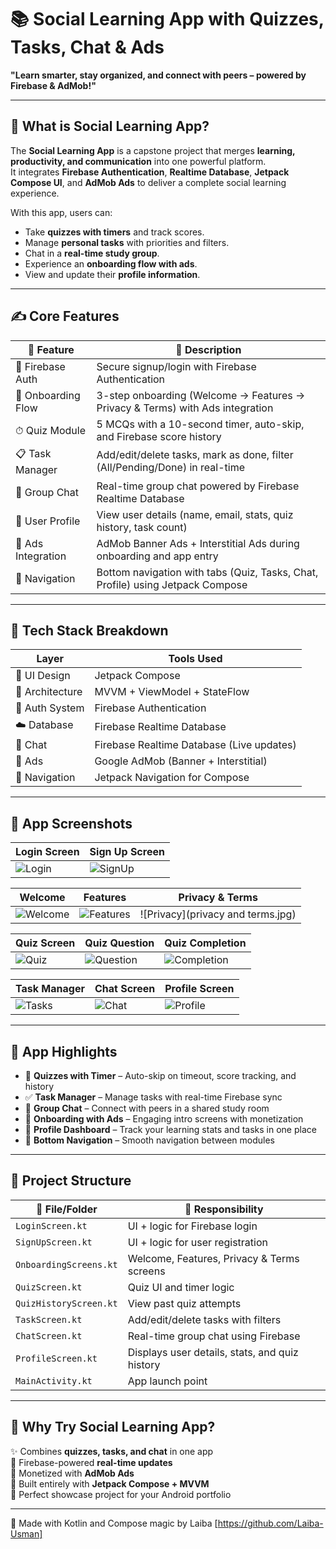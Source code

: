 # 📚 Social Learning App with Quizzes, Tasks, Chat & Ads  
**"Learn smarter, stay organized, and connect with peers – powered by Firebase & AdMob!"**

---

## 🚀 What is Social Learning App?

The **Social Learning App** is a capstone project that merges **learning, productivity, and communication** into one powerful platform.  
It integrates **Firebase Authentication**, **Realtime Database**, **Jetpack Compose UI**, and **AdMob Ads** to deliver a complete social learning experience.  

With this app, users can:  
- Take **quizzes with timers** and track scores.  
- Manage **personal tasks** with priorities and filters.  
- Chat in a **real-time study group**.  
- Experience an **onboarding flow with ads**.  
- View and update their **profile information**.  

---

## ✍️ Core Features

| 🌟 Feature             | 📝 Description                                                                 |
|------------------------|--------------------------------------------------------------------------------|
| 🔐 Firebase Auth       | Secure signup/login with Firebase Authentication                               |
| 👋 Onboarding Flow     | 3-step onboarding (Welcome → Features → Privacy & Terms) with Ads integration  |
| ⏱ Quiz Module          | 5 MCQs with a 10-second timer, auto-skip, and Firebase score history           |
| 📋 Task Manager        | Add/edit/delete tasks, mark as done, filter (All/Pending/Done) in real-time    |
| 💬 Group Chat          | Real-time group chat powered by Firebase Realtime Database                     |
| 👤 User Profile        | View user details (name, email, stats, quiz history, task count)               |
| 📢 Ads Integration     | AdMob Banner Ads + Interstitial Ads during onboarding and app entry            |
| 🚦 Navigation          | Bottom navigation with tabs (Quiz, Tasks, Chat, Profile) using Jetpack Compose |

---

## 🧱 Tech Stack Breakdown

| Layer              | Tools Used                                |
|--------------------|--------------------------------------------|
| 🎨 UI Design       | Jetpack Compose                            |
| 🧠 Architecture    | MVVM + ViewModel + StateFlow               |
| 🔐 Auth System     | Firebase Authentication                    |
| ☁️ Database        | Firebase Realtime Database                 |
| 💬 Chat            | Firebase Realtime Database (Live updates)  |
| 📢 Ads             | Google AdMob (Banner + Interstitial)       |
| 🔄 Navigation      | Jetpack Navigation for Compose             |

---

## 📸 App Screenshots

| Login Screen | Sign Up Screen |
|--------------|----------------|
| ![Login](LoginScreen.jpg) | ![SignUp](SignUpScreen.jpg) |

| Welcome | Features | Privacy & Terms |
|---------|----------|-----------------|
| ![Welcome](welcome.jpg) | ![Features](features.jpg) | ![Privacy](privacy and terms.jpg) |

| Quiz Screen | Quiz Question | Quiz Completion |
|-------------|---------------|-----------------|
| ![Quiz](QuizScreen.jpg) | ![Question](QuizQuestion.jpg) | ![Completion](QuizCompletion.jpg) |

| Task Manager | Chat Screen | Profile Screen |
|--------------|-------------|----------------|
| ![Tasks](TaskScreen.jpg) | ![Chat](ChatScreen.jpg) | ![Profile](ProfileScreen.jpg) |

---

## 📸 App Highlights

- 📝 **Quizzes with Timer** – Auto-skip on timeout, score tracking, and history  
- ✅ **Task Manager** – Manage tasks with real-time Firebase sync  
- 💬 **Group Chat** – Connect with peers in a shared study room  
- 👋 **Onboarding with Ads** – Engaging intro screens with monetization  
- 👤 **Profile Dashboard** – Track your learning stats and tasks in one place  
- 🚦 **Bottom Navigation** – Smooth navigation between modules  

---

## 📁 Project Structure

| 📂 File/Folder        | 🧩 Responsibility                             |
|-----------------------|-----------------------------------------------|
| `LoginScreen.kt`      | UI + logic for Firebase login                 |
| `SignUpScreen.kt`     | UI + logic for user registration              |
| `OnboardingScreens.kt`| Welcome, Features, Privacy & Terms screens    |
| `QuizScreen.kt`       | Quiz UI and timer logic                       |
| `QuizHistoryScreen.kt`| View past quiz attempts                       |
| `TaskScreen.kt`       | Add/edit/delete tasks with filters            |
| `ChatScreen.kt`       | Real-time group chat using Firebase           |
| `ProfileScreen.kt`    | Displays user details, stats, and quiz history|
| `MainActivity.kt`     | App launch point                              |

---

## 🌟 Why Try Social Learning App?

✨ Combines **quizzes, tasks, and chat** in one app  
📶 Firebase-powered **real-time updates**  
📢 Monetized with **AdMob Ads**  
🎨 Built entirely with **Jetpack Compose + MVVM**  
💼 Perfect showcase project for your Android portfolio  

---

🔗 Made with Kotlin and Compose magic by Laiba [https://github.com/Laiba-Usman]  


